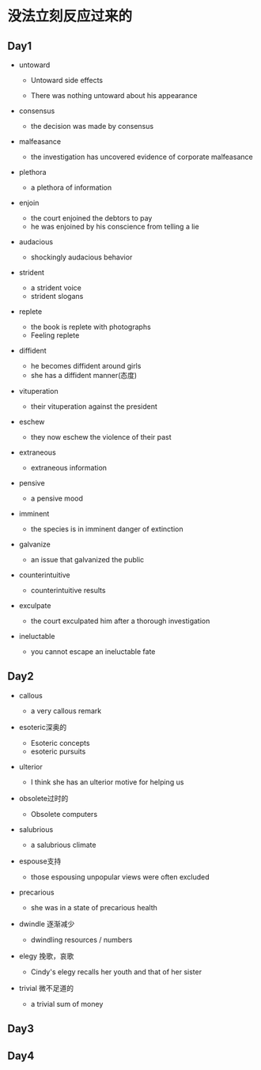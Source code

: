 # 没法立刻反应过来的

## Day1

- untoward

  - Untoward side effects

  - There was nothing untoward about his appearance
- consensus
  - the decision was made by consensus
- malfeasance
  - the investigation has uncovered evidence of corporate malfeasance
- plethora
  - a plethora of information

- enjoin
  - the court enjoined the debtors to pay
  - he was enjoined by his conscience from telling a lie
- audacious
  - shockingly audacious behavior
- strident
  - a strident voice
  - strident slogans
- replete
  - the book is replete with photographs
  - Feeling replete

- diffident
  - he becomes diffident around girls
  - she has a diffident manner(态度)
- vituperation
  - their vituperation against the president
- eschew
  - they now eschew the violence of their past
- extraneous
  - extraneous information
- pensive
  - a pensive mood
- imminent
  - the species is in imminent danger of extinction
- galvanize
  - an issue that galvanized the public
- counterintuitive
  - counterintuitive results
- exculpate
  - the court exculpated him after a thorough investigation
- ineluctable
  - you cannot escape an ineluctable fate

## Day2

- callous
  - a very callous remark
- esoteric深奥的
  - Esoteric concepts
  - esoteric pursuits
- ulterior
  - I think she has an ulterior motive for helping us
- obsolete过时的
  - Obsolete computers
- salubrious
  - a salubrious climate
- espouse支持
  - those espousing unpopular views were often excluded
- precarious
  - she was in a state of precarious health
- dwindle 逐渐减少
  - dwindling resources / numbers

- elegy 挽歌，哀歌
  - Cindy's elegy recalls her youth and that of her sister

- trivial 微不足道的
  - a trivial sum of money



## Day3









## Day4

